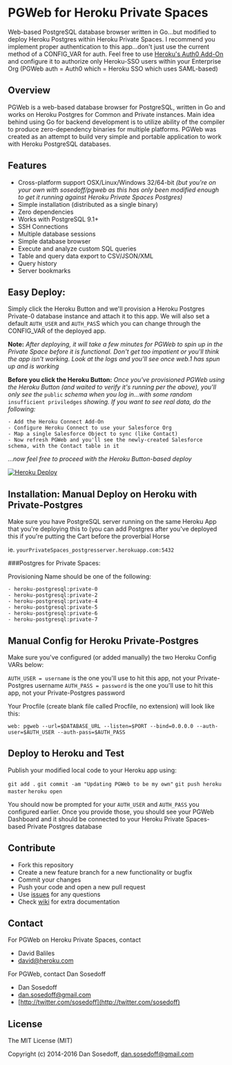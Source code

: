# PGWeb for Heroku Private Spaces

Web-based PostgreSQL database browser written in Go...but modified to deploy Heroku Postgres within Heroku Private Spaces. I recommend you implement proper authentication to this app...don't just use the current method of a CONFIG_VAR for auth. Feel free to use
[Heroku's Auth0 Add-On](https://elements.heroku.com/addons/auth0) and configure it to authorize only Heroku-SSO users within your Enterprise Org (PGWeb auth = Auth0 which = Heroku SSO which uses SAML-based) 

## Overview

PGWeb is a web-based database browser for PostgreSQL, written in Go and works on Heroku Postgres for Common and Private instances. Main idea behind using Go for backend development is to utilize ability of the compiler to produce zero-dependency binaries for multiple platforms. PGWeb was created as an attempt to build very simple and portable application to work with Heroku PostgreSQL databases.

## Features

- Cross-platform support OSX/Linux/Windows 32/64-bit 
*(but you're on your own with sosedoff/pgweb as this has only been modified enough to get it running against Heroku Private Spaces Postgres)*
- Simple installation (distributed as a single binary)
- Zero dependencies
- Works with PostgreSQL 9.1+
- SSH Connections
- Multiple database sessions
- Simple database browser
- Execute and analyze custom SQL queries
- Table and query data export to CSV/JSON/XML
- Query history
- Server bookmarks

## Easy Deploy: 

Simply click the Heroku Button and we'll provision a Heroku Postgres Private-0 database instance and attach it to this app. We will also set a default `AUTH_USER` and `AUTH_PAS`S which you can change through the CONFIG_VAR of the deployed app. 

**Note:** *After deploying, it will take a few minutes for PGWeb to spin up in the Private Space before it is functional. Don't get too impatient or you'll think the app isn't working. Look at the logs and you'll see once web.1 has spun up and is working*

**Before you click the Heroku Button:** *Once you've provisioned PGWeb using the Heroku Button (and waited to verify it's running per the above), you'll only see the* `public` *schema when you log in...with some random* `insufficient priviledges` *showing. If you want to see real data, do the following:*

```
- Add the Heroku Connect Add-On
- Configure Heroku Connect to use your Salesforce Org
- Map a single Salesforce Object to sync (like Contact)
- Now refresh PGWeb and you'll see the newly-created Salesforce schema, with the Contact table in it
```

*...now feel free to proceed with the Heroku Button-based deploy*

[![Heroku Deploy](https://www.herokucdn.com/deploy/button.png)](https://heroku.com/deploy?template=https://github.com/herokumx/pgweb)

## Installation: Manual Deploy on Heroku with Private-Postgres

Make sure you have PostgreSQL server running on the same Heroku App that you're deploying this to (you can add Postgres after you've deployed this if you're putting the Cart before the proverbial Horse 

ie. `yourPrivateSpaces_postgresserver.herokuapp.com:5432`

###Postgres for Private Spaces:

Provisioning Name	should be one of the following:
```
- heroku-postgresql:private-0
- heroku-postgresql:private-2	
- heroku-postgresql:private-4
- heroku-postgresql:private-5	
- heroku-postgresql:private-6
- heroku-postgresql:private-7	
```

## Manual Config for Heroku Private-Postgres

Make sure you've configured (or added manually) the two Heroku Config VARs below: 

`AUTH_USER = username` is the one you'll use to hit this app, not your Private-Postgres username
`AUTH_PASS = password` is the one you'll use to hit this app, not your Private-Postgres password

Your Procfile (create blank file called Procfile, no extension) will look like this:

`web: pgweb --url=$DATABASE_URL --listen=$PORT --bind=0.0.0.0 --auth-user=$AUTH_USER --auth-pass=$AUTH_PASS`

## Deploy to Heroku and Test

Publish your modified local code to your Heroku app using:

`git add .`
`git commit -am "Updating PGWeb to be my own"`
`git push heroku master`
`heroku open`

You should now be prompted for your `AUTH_USER` and `AUTH_PASS` you configured earlier. Once you provide those, you should see your PGWeb Dashboard and it should be connected to your Heroku Private Spaces-based Private Postgres database


## Contribute

- Fork this repository
- Create a new feature branch for a new functionality or bugfix
- Commit your changes
- Push your code and open a new pull request
- Use [issues](https://github.com/herokumx/pgweb/issues) for any questions
- Check [wiki](https://github.com/herokumx/pgweb/wiki) for extra documentation

## Contact

For PGWeb on Heroku Private Spaces, contact
- David Baliles
- [david@heroku.com](mailto:david@heroku.com)

For PGWeb, contact Dan Sosedoff
- Dan Sosedoff
- [dan.sosedoff@gmail.com](mailto:dan.sosedoff@gmail.com)
- [http://twitter.com/sosedoff](http://twitter.com/sosedoff)

## License

The MIT License (MIT)

Copyright (c) 2014-2016 Dan Sosedoff, <dan.sosedoff@gmail.com>
